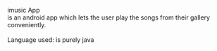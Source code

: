 imusic App 
<br>is an android app which lets the user play the songs from their gallery conveniently.</br>
<br>Language used: is purely java</br>
